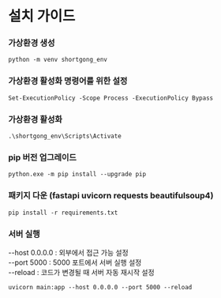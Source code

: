 # 설치 가이드

### 가상환경 생성
```
python -m venv shortgong_env
```

### 가상환경 활성화 명령어를 위한 설정
```
Set-ExecutionPolicy -Scope Process -ExecutionPolicy Bypass
```

### 가상환경 활성화
```
.\shortgong_env\Scripts\Activate
```

### pip 버전 업그레이드
```
python.exe -m pip install --upgrade pip
```

### 패키지 다운 (fastapi uvicorn requests beautifulsoup4)
```
pip install -r requirements.txt
```

### 서버 실행
--host 0.0.0.0 : 외부에서 접근 가능 설정   
--port 5000 : 5000 포트에서 서버 실행 설정   
--reload : 코드가 변경될 때 서버 자동 재시작 설정   

```
uvicorn main:app --host 0.0.0.0 --port 5000 --reload
```